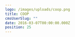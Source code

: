```yaml
---
logo: /images/uploads/coop.png
title: COOP
cmsUserSlug: ""
date: 2016-03-07T00:00:00.000Z
position: 25
---
```


